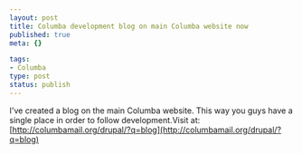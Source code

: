 ```yaml
--- 
layout: post
title: Columba development blog on main Columba website now
published: true
meta: {}

tags: 
- Columba
type: post
status: publish
---
```

I've created a blog on the main Columba website. This way you guys have a single place in order to follow development.Visit at:[http://columbamail.org/drupal/?q=blog](http://columbamail.org/drupal/?q=blog)
